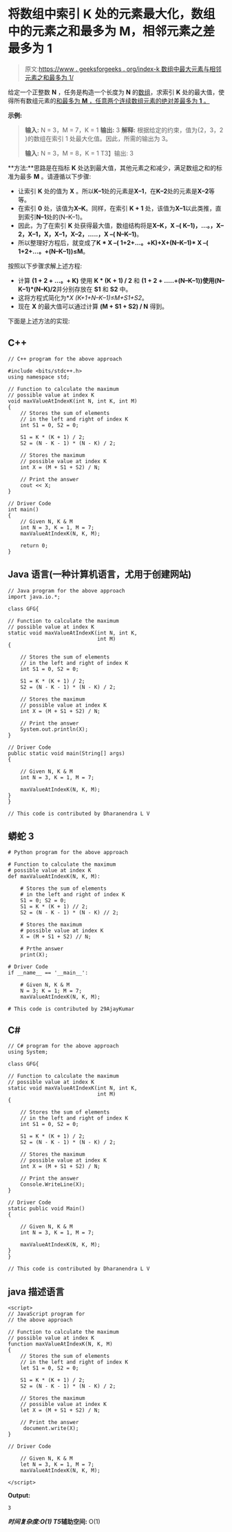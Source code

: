 # 将数组中索引 K 处的元素最大化，数组中的元素之和最多为 M，相邻元素之差最多为 1

> 原文:[https://www . geeksforgeeks . org/index-k 数组中最大元素与相邻元素之和最多为 1/](https://www.geeksforgeeks.org/maximize-element-at-index-k-in-an-array-with-at-most-sum-m-and-difference-between-adjacent-elements-at-most-1/)

给定一个正整数 **N** ，任务是构造一个长度为 **N** 的[数组](https://www.geeksforgeeks.org/array-data-structure/)，求索引 **K** 处的最大值，使得所有数组元素的[和最多为 **M** ，任意两个连续数组元素的绝对差最多为 **1** 。](https://www.geeksforgeeks.org/program-find-sum-elements-given-array/)

**示例:**

> **输入:** N = 3，M = 7，K = 1
> **输出:** 3
> **解释:**
> 根据给定的约束，值为{2，3，2 }的数组在索引 1 处最大化值。因此，所需的输出为 3。
> 
> **输入:** N = 3，M = 8，K = 1
> T3】输出: 3

**方法:**思路是在指标 **K** 处达到最大值，其他元素之和减少，满足数组之和的标准为最多 **M** 。请遵循以下步骤:

*   让索引 **K** 处的值为 **X** 。所以**K–1**处的元素是**X–1**，在**K–2**处的元素是**X–2**等等。
*   在索引 **0** 处，该值为**X–K**。同样，在索引 **K + 1** 处，该值为**X–1**以此类推，直到索引**N–1**处的(N–K–1)。
*   因此，为了在索引 **K** 处获得最大值，数组结构将是**X–K，X –( K–1)，…。，X–2，X–1，X，X–1，X–2，…..，X –( N–K–1)**。
*   所以整理好方程后，就变成了**K * X –( 1+2+…。+K)+X+(N–K–1)* X –( 1+2+…。+(N–K–1))≤M**。

按照以下步骤求解上述方程:

*   计算 **(1 + 2 + …。+ K)** 使用 **K * (K + 1) / 2** 和 **(1 + 2 + …..+(N–K–1))**使用**(N–K–1)*(N–K)/2**并分别存放在 **S1** 和 **S2** 中。
*   这将方程式简化为**X *(K+1+N–K–1)≤M+S1+S2**。
*   现在 **X** 的最大值可以通过计算 **(M + S1 + S2) / N** 得到。

下面是上述方法的实现:

## C++

```
// C++ program for the above approach

#include <bits/stdc++.h>
using namespace std;

// Function to calculate the maximum
// possible value at index K
void maxValueAtIndexK(int N, int K, int M)
{
    // Stores the sum of elements
    // in the left and right of index K
    int S1 = 0, S2 = 0;

    S1 = K * (K + 1) / 2;
    S2 = (N - K - 1) * (N - K) / 2;

    // Stores the maximum
    // possible value at index K
    int X = (M + S1 + S2) / N;

    // Print the answer
    cout << X;
}

// Driver Code
int main()
{
    // Given N, K & M
    int N = 3, K = 1, M = 7;
    maxValueAtIndexK(N, K, M);

    return 0;
}
```

## Java 语言(一种计算机语言，尤用于创建网站)

```
// Java program for the above approach
import java.io.*;

class GFG{

// Function to calculate the maximum
// possible value at index K
static void maxValueAtIndexK(int N, int K,
                             int M)
{

    // Stores the sum of elements
    // in the left and right of index K
    int S1 = 0, S2 = 0;

    S1 = K * (K + 1) / 2;
    S2 = (N - K - 1) * (N - K) / 2;

    // Stores the maximum
    // possible value at index K
    int X = (M + S1 + S2) / N;

    // Print the answer
    System.out.println(X);
}

// Driver Code
public static void main(String[] args)
{

    // Given N, K & M
    int N = 3, K = 1, M = 7;

    maxValueAtIndexK(N, K, M);
}
}

// This code is contributed by Dharanendra L V
```

## 蟒蛇 3

```
# Python program for the above approach

# Function to calculate the maximum
# possible value at index K
def maxValueAtIndexK(N, K, M):

    # Stores the sum of elements
    # in the left and right of index K
    S1 = 0; S2 = 0;
    S1 = K * (K + 1) // 2;
    S2 = (N - K - 1) * (N - K) // 2;

    # Stores the maximum
    # possible value at index K
    X = (M + S1 + S2) // N;

    # Prthe answer
    print(X);

# Driver Code
if __name__ == '__main__':

    # Given N, K & M
    N = 3; K = 1; M = 7;
    maxValueAtIndexK(N, K, M);

# This code is contributed by 29AjayKumar
```

## C#

```
// C# program for the above approach
using System;

class GFG{

// Function to calculate the maximum
// possible value at index K
static void maxValueAtIndexK(int N, int K,
                             int M)
{

    // Stores the sum of elements
    // in the left and right of index K
    int S1 = 0, S2 = 0;

    S1 = K * (K + 1) / 2;
    S2 = (N - K - 1) * (N - K) / 2;

    // Stores the maximum
    // possible value at index K
    int X = (M + S1 + S2) / N;

    // Print the answer
    Console.WriteLine(X);
}

// Driver Code
static public void Main()
{

    // Given N, K & M
    int N = 3, K = 1, M = 7;

    maxValueAtIndexK(N, K, M);
}
}

// This code is contributed by Dharanendra L V
```

## java 描述语言

```
<script>
// JavaScript program for
// the above approach

// Function to calculate the maximum
// possible value at index K
function maxValueAtIndexK(N, K, M)
{
    // Stores the sum of elements
    // in the left and right of index K
    let S1 = 0, S2 = 0;

    S1 = K * (K + 1) / 2;
    S2 = (N - K - 1) * (N - K) / 2;

    // Stores the maximum
    // possible value at index K
    let X = (M + S1 + S2) / N;

    // Print the answer
     document.write(X);
}

// Driver Code

    // Given N, K & M
    let N = 3, K = 1, M = 7;
    maxValueAtIndexK(N, K, M);

</script>
```

**Output:** 

```
3
```

***时间复杂度:**O(1)*
T5**辅助空间:** O(1)